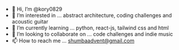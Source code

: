 - 👋 Hi, I’m @kory0829
- 👀 I’m interested in ... abstract architecture, coding challenges and acoustic guitar
- 🌱 I’m currently learning ... python, react-js, tailwind css and html
- 💞️ I’m looking to collaborate on ... code challenges and indie music
- 📫 How to reach me ... shumbaadvent@gmail.com

<!---
kory0829/kory0829 is a ✨ special ✨ repository because its `README.md` (this file) appears on your GitHub profile.
You can click the Preview link to take a look at your changes.
--->
